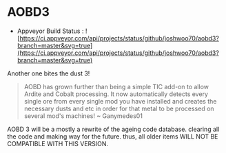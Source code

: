 # AOBD3
- Appveyor Build Status : ![https://ci.appveyor.com/api/projects/status/github/joshwoo70/aobd3?branch=master&svg=true](https://ci.appveyor.com/api/projects/status/github/joshwoo70/aobd3?branch=master&svg=true)

Another one bites the dust 3!
> AOBD has grown further than being a simple TIC add-on to allow Ardite and Cobalt processing. It now automatically detects every single ore from every single mod you have installed and creates the necessary dusts and etc in order for that metal to be processed on several mod's machines! ~ Ganymedes01

AOBD 3 will be a mostly a rewrite of the ageing code database. clearing all the code and making way for the future. thus, all older items WILL NOT BE COMPATIBLE WITH THIS VERSION.
